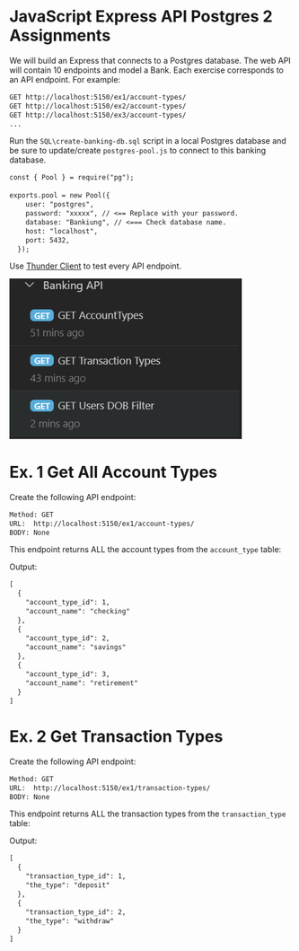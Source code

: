 # JavaScript Express API Postgres 2 Assignments

We will build an Express that connects to a Postgres database. The web API will contain 10 endpoints and model a Bank.  Each exercise corresponds to an API endpoint.  For example:

```
GET http://localhost:5150/ex1/account-types/
GET http://localhost:5150/ex2/account-types/
GET http://localhost:5150/ex3/account-types/
...
```

Run the `SQL\create-banking-db.sql` script in a local Postgres database and be sure to update/create `postgres-pool.js` to connect to this banking database.

```
const { Pool } = require("pg");

exports.pool = new Pool({
    user: "postgres",
    password: "xxxxx", // <== Replace with your password.
    database: "Bankiung", // <=== Check database name.
    host: "localhost",
    port: 5432,
  });

```

Use [Thunder Client](https://www.thunderclient.com/) to test every API endpoint.

![](./docs/thunder-client.png)

# Ex. 1 Get All Account Types
Create the following API endpoint:

```
Method: GET
URL:  http://localhost:5150/ex1/account-types/
BODY: None
```

This endpoint returns ALL the account types from the `account_type` table:

Output:

```
[
  {
    "account_type_id": 1,
    "account_name": "checking"
  },
  {
    "account_type_id": 2,
    "account_name": "savings"
  },
  {
    "account_type_id": 3,
    "account_name": "retirement"
  }
]
```

# Ex. 2 Get Transaction Types
Create the following API endpoint:

```
Method: GET
URL:  http://localhost:5150/ex1/transaction-types/
BODY: None
```

This endpoint returns ALL the transaction types from the `transaction_type` table:

Output:

```
[
  {
    "transaction_type_id": 1,
    "the_type": "deposit"
  },
  {
    "transaction_type_id": 2,
    "the_type": "withdraw"
  }
]
```


